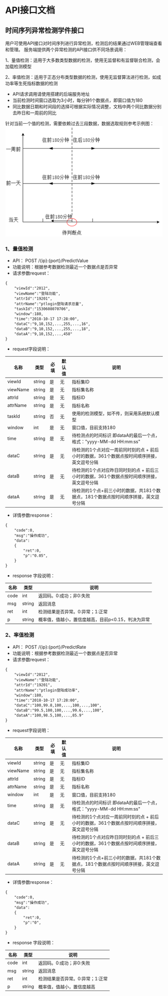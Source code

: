 # API接口文档
## 时间序列异常检测学件接口

用户可使用API接口对时间序列进行异常检测，检测后的结果通过WEB管理端查看和管理。 服务端提供两个异常检测的API接口供不同场景调用：

1、量值检测：适用于大多数类型数据的检测，使用无监督和有监督联合检测，会加载检测模型

2、率值检测：适用于正态分布类型数据的检测，使用无监督算法进行检测，如成功率等生死指标数据的检测

- API请求调用请使用搭建的后端服务地址
- 当前检测时间窗口选取为3小时，每分钟1个数据点，即窗口值为180
- 同比数据日期和时间段的选择可根据实际情况调整，文档中两个同比数据分别去昨日和一周前的同比

针对当前一个值的检测，需要依赖过去三段数据，数据选取规则参考示例图：
![data_info](images/data_info.png)

### 1、量值检测

* API： POST /{ip}:{port}/PredictValue
* 功能说明：根据参考数据检测最近一个数据点是否异常
* 请求参数request：
	
```
{
    "viewId":"2012",
    "viewName":"登陆功能",
    "attrId":"19201",
    "attrName":"ptlogin登陆请求总量",
    "taskId":"1530608070706",
    "window":180,
    "time":"2018-10-17 17:28:00",
    "dataC":"9,10,152,...,255,...,16",
    "dataB":"9,10,152,...,255,...,18",
    "dataA":"9,10,152,...,458"
}
```

* request字段说明：

| 名称  | 类型 |必填| 默认值 | 说明 |
| --- | --- | --- |---- | --- |
| viewId| string| 是|无|指标集ID |
| viewName|  string| 是| 无|指标集名称|
| attrId|  string| 是| 无|指标ID|
| attrName|  string| 是| 无|指标名称|
| taskId|  string| 否| 无|使用的检测模型，如不传，则采用系统默认模型|
| window|  int| 是| 无|窗口值，目前支持180|
| time|  string| 是| 无|待检测点的时间标识 即dataA的最后一个点，格式："yyyy-MM-dd HH:mm:ss"|
| dataC|  string| 是| 无|待检测的1个点对应一周前同时刻的点 + 前后小时的数据，361个数据点按时间顺序拼接，英文逗号分隔|
| dataB|  string| 是| 无|待检测的1个点对应昨日同时刻的点 + 前后三小时的数据，361个数据点按时间顺序拼接，英文逗号分隔|
| dataA|  string| 是| 无|待检测的1个点+前三小时的数据，共181个数据点，181个数据点按时间顺序拼接，英文逗号分隔|


* 详情参数response：
```
{
    "code":0,
    "msg":"操作成功",
    "data":
    {
        "ret":0,
        "p":"0.05",
    }
}
```

* response 字段说明：

| 名称  | 类型  | 说明 |
|---|---|---|
| code | int | 返回码。0:成功；非0:失败 |
| msg | string | 返回消息 |
| ret | int | 检测结果是否异常。0:异常；1:正常 |
| p | string | 概率值，值越小，置信度越高，目前p<0.15，判决为异常 |

### 2、率值检测

* API： POST /{ip}:{port}/PredictRate
* 功能说明：根据参考数据检测最近一个数据点是否异常
* 请求参数request：
	
```
{
    "viewId":"2012",
    "viewName":"登陆功能",
    "attrId":"19201",
    "attrName":"ptlogin登陆成功率",
    "window":180,
    "time":"2018-10-17 17:28:00",
    "dataC":"100,99.8,100,...,100,...,100",
    "dataB":"99.5,100,100,...,99.6,...,100",
    "dataA":"100,98.5,100,...,85.9"
}
```

* request字段说明：

| 名称  | 类型 |必填| 默认值 | 说明 |
| ---  | ---  | --- |---  | --- |
| viewId| string| 是|无|指标集ID |
| viewName|  string| 是| 无|指标集名称|
| attrId|  string| 是| 无|指标ID|
| attrName|  string| 是| 无|指标名称|
| window|  int| 是| 无|窗口值，目前支持180|
| time|  string| 是| 无|待检测点的时间标识 即dataA的最后一个点，格式："yyyy-MM-dd HH:mm:ss"|
| dataC|  string| 是| 无|待检测的1个点对应一周前同时刻的点 + 前后小时的数据，361个数据点按时间顺序拼接，英文逗号分隔|
| dataB|  string| 是| 无|待检测的1个点对应昨日同时刻的点 + 前后三小时的数据，361个数据点按时间顺序拼接，英文逗号分隔|
| dataA|  string| 是| 无|待检测的1个点+前三小时的数据，共181个数据点，181个数据点按时间顺序拼接，英文逗号分隔|


* 详情参数response：

```
{
    "code":0,
    "msg":"操作成功",
    "data":
    {
        "ret":0,
        "p":"0",
    }
}
```

* response 字段说明：

| 名称  | 类型  | 说明 |
|---|---|---|
| code | int | 返回码。0:成功；非0:失败 |
| msg | string | 返回消息 |
| ret | int | 检测结果是否异常。0:异常；1:正常 |
| p | string | 概率值，值越小，置信度越高 |